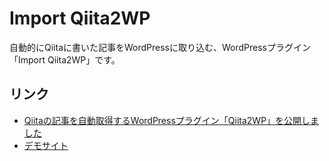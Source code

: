 # Import Qiita2WP

自動的にQiitaに書いた記事をWordPressに取り込む、WordPressプラグイン「Import Qiita2WP」です。

## リンク

- [Qiitaの記事を自動取得するWordPressプラグイン「Qiita2WP」を公開しました](https://qiita.com/Kai238/items/77709b9c047fc4a0b856)
- [デモサイト](https://qiita2wp.fulfills.jp/)